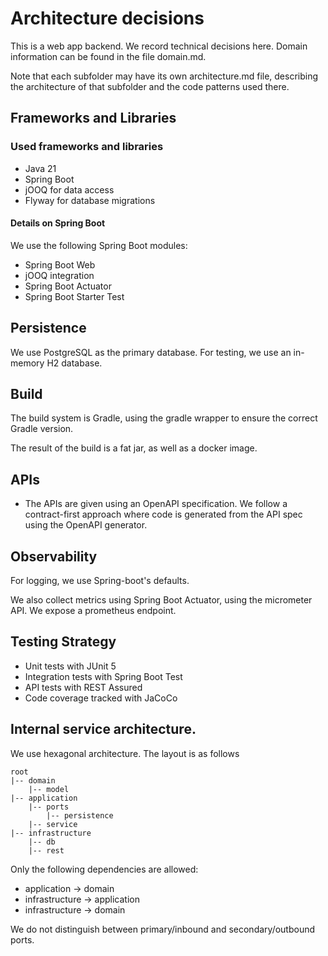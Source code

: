 # Architecture decisions

This is a web app backend. We record technical decisions here.
Domain information can be found in the file domain.md.

Note that each subfolder may have its own architecture.md file,
describing the architecture of that subfolder and the code patterns
used there.

## Frameworks and Libraries

### Used frameworks and libraries

* Java 21
* Spring Boot
* jOOQ for data access
* Flyway for database migrations

#### Details on Spring Boot

We use the following Spring Boot modules:
* Spring Boot Web
* jOOQ integration
* Spring Boot Actuator
* Spring Boot Starter Test

## Persistence

We use PostgreSQL as the primary database.
For testing, we use an in-memory H2 database.

## Build

The build system is Gradle, using the gradle wrapper to ensure
the correct Gradle version.

The result of the build is a fat jar, as well as a docker image.

## APIs

* The APIs are given using an OpenAPI specification. We follow
  a contract-first approach where code is generated from the API
  spec using the OpenAPI generator.

## Observability

For logging, we use Spring-boot's defaults.

We also collect metrics using Spring Boot Actuator, using the
micrometer API. We expose a prometheus endpoint.


## Testing Strategy

* Unit tests with JUnit 5
* Integration tests with Spring Boot Test
* API tests with REST Assured
* Code coverage tracked with JaCoCo


## Internal service architecture.

We use hexagonal architecture. The layout is as follows

    root
    |-- domain
        |-- model
    |-- application
        |-- ports
            |-- persistence
        |-- service
    |-- infrastructure
        |-- db
        |-- rest

Only the following dependencies are allowed:
* application -> domain
* infrastructure -> application
* infrastructure -> domain

We do not distinguish between primary/inbound and secondary/outbound ports.

